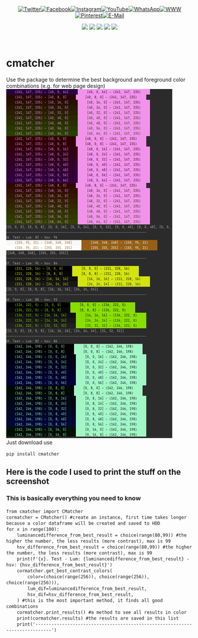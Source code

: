 <p align="center"><a href="https://twitter.com/Aprender_alemao"><img src="https://cdn.jsdelivr.net/gh/dmhendricks/signature-social-icons/icons/round-flat-filled/50px/twitter.png" alt="Twitter" title="Twitter" width="50"/></a><a href="https://www.facebook.com/estudaralemao/"><img src="https://cdn.jsdelivr.net/gh/dmhendricks/signature-social-icons/icons/round-flat-filled/50px/facebook.png" alt="Facebook" title="Facebook" width="50"/></a><a href="https://www.instagram.com/estudaralemao/"><img src="https://cdn.jsdelivr.net/gh/dmhendricks/signature-social-icons/icons/round-flat-filled/50px/instagram.png" alt="Instagram" title="Instagram" width="50"/></a><a href="https://www.youtube.com/c/wwwqueroestudaralemaocombr"><img src="https://cdn.jsdelivr.net/gh/dmhendricks/signature-social-icons/icons/round-flat-filled/50px/youtube.png" alt="YouTube" title="YouTube" width="50"/></a><a href="https://api.whatsapp.com/send?phone=5511989782756&text=I%20want%20to%20know%20..."><img src="https://cdn.jsdelivr.net/gh/dmhendricks/signature-social-icons/icons/round-flat-filled/50px/whatsapp.png" alt="WhatsApp" title="WhatsApp" width="50"/></a><a href="https://www.queroestudaralemao.com.br"><img src="https://cdn.jsdelivr.net/gh/dmhendricks/signature-social-icons/icons/round-flat-filled/50px/website.png" alt="WWW" title="WWW" width="50"/></a><a href="https://br.pinterest.com/chucrutehans/"><img src="https://cdn.jsdelivr.net/gh/dmhendricks/signature-social-icons/icons/round-flat-filled/50px/pinterest.png" alt="Pinterest" title="Pinterest" width="50"/></a><a href="mailto:aulasparticularesdealemaosp@gmail.com?subject=I%20want%20to%20know%20...%20"><img src="https://cdn.jsdelivr.net/gh/dmhendricks/signature-social-icons/icons/round-flat-filled/50px/mail.png" alt="E-Mail" title="E-Mail" width="50"/>
</a>


<p align="center">
<a href=https://github.com/hansalemaos/CMatcher><img src="https://img.shields.io/badge/author-hansalemaos-black"/></a>
<a href=https://www.queroestudaralemao.com.br><img src="https://img.shields.io/badge/from-queroestudaralemao.com.br-darkgreen"/></a>
<a href=#><img src="https://img.shields.io/badge/for-Windows-black"/></a>
<a href=https://codeload.github.com/liangjingkanji/DrakeTyporaTheme/zip/refs/heads/master><img src="https://img.shields.io/badge/Theme-Drake-black"/></a>
<a href=https://github.com/dmhendricks/signature-social-icons><img src="https://img.shields.io/badge/Social-Icons-darkgreen"/></a>
</p><br><!--  -->


# cmatcher
Use the package to determine the best background and foreground color combinations (e.g. for web page design)
<img src="https://raw.githubusercontent.com/hansalemaos/CMatcher/main/screenshot_.png" alt="Screenshot of Test" title="Screenshot of Test"/>
<br>Just download use 
```
pip install cmatcher
```

## Here is the code I used to print the stuff on the screenshot 
### This is basically everything you need to know
```
from cmatcher import CMatcher
cormatcher = CMatcher() #create an instance, first time takes longer because a color dataframe will be created and saved to HDD
for x in range(100):
    luminancedifference_from_best_result = choice(range(80,99)) #the higher the number, the less results (more contrast), max is 99
    hsv_difference_from_best_result = choice(range(80,99)) #the higher the number, the less results (more contrast), max is 99
    print(f'{x}. Test - Lum: {luminancedifference_from_best_result} - hsv: {hsv_difference_from_best_result}')
    cormatcher.get_best_contrast_colors(
        color=(choice(range(256)), choice(range(256)), choice(range(256))),
        lum_dif=luminancedifference_from_best_result,
        hsv_dif=hsv_difference_from_best_result,
    ) #this is the most important method, it finds all good combinations
    cormatcher.print_results() #a method to see all results in color
    print(cormatcher.results) #the results are saved in this list
    print('----------------------------------------------------------------------------')
```
